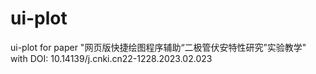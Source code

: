 # ui-plot
ui-plot for paper "网页版快捷绘图程序辅助“二极管伏安特性研究”实验教学"  with DOI: 10.14139/j.cnki.cn22-1228.2023.02.023
